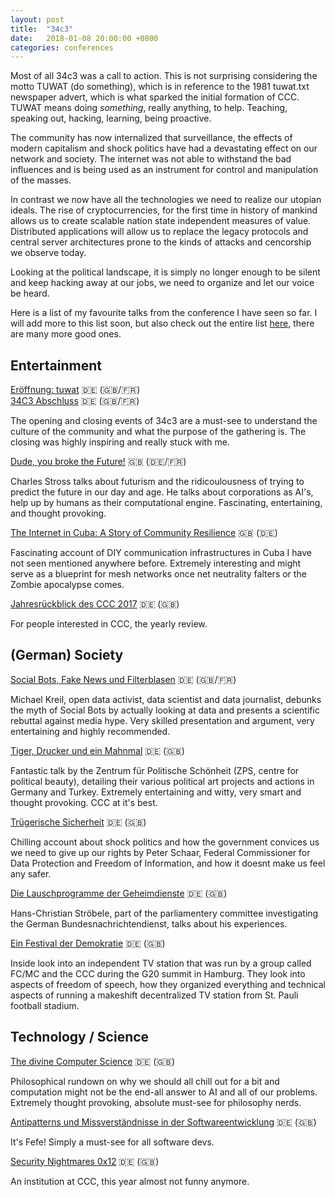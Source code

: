 ```yaml
---
layout: post
title:  "34c3"
date:   2018-01-08 20:00:00 +0800
categories: conferences
---
```


Most of all 34c3 was a call to action. This is not surprising considering the motto TUWAT (do something), which is in reference to the 1981 tuwat.txt newspaper advert, which is what sparked the initial formation of CCC. TUWAT means doing *something*, really anything, to help. Teaching, speaking out, hacking, learning, being proactive.

The community has now internalized that surveillance, the effects of modern capitalism and shock politics have had a devastating effect on our network and society. The internet was not able to withstand the bad influences and is being used as an instrument for control and manipulation of the masses.

In contrast we now have all the technologies we need to realize our utopian ideals. The rise of cryptocurrencies, for the first time in history of mankind allows us to create scalable nation state independent measures of value. Distributed applications will allow us to replace the legacy protocols and central server architectures prone to the kinds of attacks and cencorship we observe today.

Looking at the political landscape, it is simply no longer enough to be silent and keep hacking away at our jobs, we need to organize and let our voice be heard.

Here is a list of my favourite talks from the conference I have seen so far. I will add more to this list soon, but also check out the entire list [here](https://media.ccc.de/c/34c3), there are many more good ones.

## Entertainment

[Eröffnung: tuwat](https://media.ccc.de/v/34c3-9292-eroffnung_tuwat) 🇩🇪 (🇬🇧/🇫🇷)  
[34C3 Abschluss](https://media.ccc.de/v/34c3-9293-abschluss) 🇩🇪 (🇬🇧/🇫🇷)

The opening and closing events of 34c3 are a must-see to understand the culture of the community and what the purpose of the gathering is. The closing was highly inspiring and really stuck with me.

[Dude, you broke the Future!](https://media.ccc.de/v/34c3-9270-dude_you_broke_the_future) 🇬🇧 (🇩🇪/🇫🇷)

Charles Stross talks about futurism and the ridicoulousness of trying to predict the future in our day and age. He talks about corporations as AI's, help up by humans as their computational engine. Fascinating, entertaining, and thought provoking.

[The Internet in Cuba: A Story of Community Resilience](https://media.ccc.de/v/34c3-8740-the_internet_in_cuba_a_story_of_community_resilience) 🇬🇧 (🇩🇪)

Fascinating account of DIY communication infrastructures in Cuba I have not seen mentioned anywhere before. Extremely interesting and might serve as a blueprint for mesh networks once net neutrality falters or the Zombie apocalypse comes.

[Jahresrückblick des CCC 2017](https://media.ccc.de/v/34c3-9262-jahresruckblick_des_ccc_2017) 🇩🇪 (🇬🇧)

For people interested in CCC, the yearly review.

## (German) Society

[Social Bots, Fake News und Filterblasen](https://media.ccc.de/v/34c3-9268-social_bots_fake_news_und_filterblasen) 🇩🇪 (🇬🇧/🇫🇷)

Michael Kreil, open data activist, data scientist and data journalist, debunks the myth of Social Bots by actually looking at data and presents a scientific rebuttal against media hype. Very skilled presentation and argument, very entertaining and highly recommended.

[Tiger, Drucker und ein Mahnmal](https://media.ccc.de/v/34c3-8896-tiger_drucker_und_ein_mahnmal) 🇩🇪 (🇬🇧)

Fantastic talk by the Zentrum für Politische Schönheit (ZPS, centre for political beauty), detailing their various political art projects and actions in Germany and Turkey. Extremely entertaining and witty, very smart and thought provoking. CCC at it's best.

[Trügerische Sicherheit](https://media.ccc.de/v/34c3-9287-trugerische_sicherheit) 🇩🇪 (🇬🇧)

Chilling account about shock politics and how the government convices us we need to give up our rights by Peter Schaar, Federal Commissioner for Data Protection and Freedom of Information, and how it doesnt make us feel any safer.

[Die Lauschprogramme der Geheimdienste](https://media.ccc.de/v/34c3-9289-die_lauschprogramme_der_geheimdienste) 🇩🇪 (🇬🇧)

Hans-Christian Ströbele, part of the parliamentery committee investigating the German Bundesnachrichtendienst, talks about his experiences.

[Ein Festival der Demokratie](https://media.ccc.de/v/34c3-9119-ein_festival_der_demokratie) 🇩🇪 (🇬🇧)

Inside look into an independent TV station that was run by a group called FC/MC and the CCC during the G20 summit in Hamburg. They look into aspects of freedom of speech, how they organized everything and technical aspects of running a makeshift decentralized TV station from St. Pauli football stadium.

## Technology / Science

[The divine Computer Science](https://media.ccc.de/v/34c3-8998-die_gottliche_informatik_the_divine_computer_science) 🇩🇪 (🇬🇧)

Philosophical rundown on why we should all chill out for a bit and computation might not be the end-all answer to AI and all of our problems. Extremely thought provoking, absolute must-see for philosophy nerds.

[Antipatterns und Missverständnisse in der Softwareentwicklung](https://media.ccc.de/v/34c3-9095-antipatterns_und_missverstandnisse_in_der_softwareentwicklung) 🇩🇪 (🇬🇧)

It's Fefe! Simply a must-see for all software devs.

[Security Nightmares 0x12](https://media.ccc.de/v/34c3-8888-security_nightmares_0x12) 🇩🇪 (🇬🇧)

An institution at CCC, this year almost not funny anymore.


